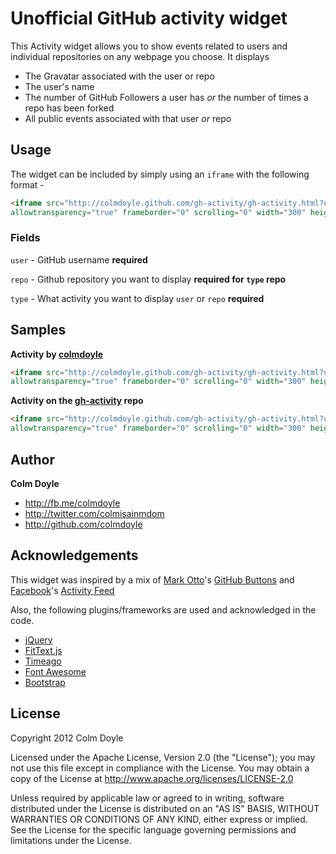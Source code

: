 # Unofficial GitHub activity widget

This Activity widget allows you to show events related to users and individual repositories on any webpage you choose. It displays

* The Gravatar associated with the user or repo
* The user's name
* The number of GitHub Followers a user has _or_ the number of times a repo has been forked
* All public events associated with that user _or_ repo

## Usage

The widget can be included by simply using an `iframe` with the following format -

``` html
<iframe src="http://colmdoyle.github.com/gh-activity/gh-activity.html?user=USERNAME&repo=REPONAME&type=TYPE" 
allowtransparency="true" frameborder="0" scrolling="0" width="300" height="300"></iframe>
```

### Fields

`user` - GitHub username __required__

`repo` - Github repository you want to display __required for `type` repo__

`type` - What activity you want to display `user` or `repo` __required__

## Samples

__Activity by [colmdoyle](https://github.com/colmdoyle)__

``` html
<iframe src="http://colmdoyle.github.com/gh-activity/gh-activity.html?user=colmdoyle&type=user" 
allowtransparency="true" frameborder="0" scrolling="0" width="300" height="300"></iframe>
```

__Activity on the [gh-activity](https://github.com/colmdoyle/gh-activity) repo__

``` html
<iframe src="http://colmdoyle.github.com/gh-activity/gh-activity.html?user=colmdoyle&repo=gh-activity&type=user" 
allowtransparency="true" frameborder="0" scrolling="0" width="300" height="300"></iframe>
```

## Author

__Colm Doyle__

* <http://fb.me/colmdoyle>
* <http://twitter.com/colmisainmdom>
* <http://github.com/colmdoyle>

## Acknowledgements

This widget was inspired by a mix of [Mark Otto](http://github.com/markdotto)'s [GitHub Buttons](http://ghbtns.com/) and [Facebook](http://github.com/facebook)'s [Activity Feed](https://developers.facebook.com/docs/reference/plugins/activity/)

Also, the following plugins/frameworks are used and acknowledged in the code.

* [jQuery](https://github.com/jquery/jquery)
* [FitText.js](https://github.com/davatron5000/FitText.js)
* [Timeago](https://github.com/rmm5t/jquery-timeago)
* [Font Awesome](http://fortawesome.github.com/Font-Awesome/)
* [Bootstrap](http://twitter.github.com/bootstrap/index.html)

## License

Copyright 2012 Colm Doyle

Licensed under the Apache License, Version 2.0 (the "License");
you may not use this file except in compliance with the License.
You may obtain a copy of the License at <http://www.apache.org/licenses/LICENSE-2.0>

Unless required by applicable law or agreed to in writing, software
distributed under the License is distributed on an "AS IS" BASIS,
WITHOUT WARRANTIES OR CONDITIONS OF ANY KIND, either express or implied.
See the License for the specific language governing permissions and
limitations under the License.